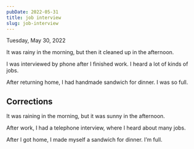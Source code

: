 ```yaml
---
pubDate: 2022-05-31
title: job interview
slug: job-interview
---
```


Tuesday, May 30, 2022

It was rainy in the morning, but then it cleaned up in the afternoon.

I was interviewed by phone after I finished work. I heard a lot of kinds of jobs.

After returning home, I had handmade sandwich for dinner. I was so full.

## Corrections
It was raining in the morning, but it was sunny in the afternoon.

After work, I had a telephone interview, where I heard about many jobs.

After I got home, I made myself a sandwich for dinner. I’m full.